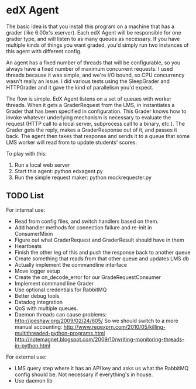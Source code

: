 edX Agent
=========
The basic idea is that you install this program on a machine that has a grader
(like 6.00x's xserver). Each edX Agent will be responsible for one grader type,
and will listen to as many queues as necessary. If you have multiple kinds of
things you want graded, you'd simply run two instances of this agent with
different config.

An agent has a fixed number of threads that will be configurable, so you always
have a fixed number of maximum concurrent requests. I used threads because it
was simple, and we're I/O bound, so CPU concurrency wasn't really an issue. I
did various tests using the SleepGrader and HTTPGrader and it gave the kind of
parallelism you'd expect.

The flow is simple. EdX Agent listens on a set of queues with worker threads.
When it gets a GraderRequest from the LMS, in instantiates a Grader that has
been specified in configuration. This Grader knows how to invoke whatever
underlying mechanism is necessary to evaluate the request (HTTP call to a local
server, subprocess call to a binary, etc.). The Grader gets the reply, makes a
GraderResponse out of it, and passes it back. The agent then takes that response
and sends it to a queue that some LMS worker will read from to update students'
scores.

To play with this:

1. Run a local web server
2. Start this agent: python edxagent.py
3. Run the simple request maker: python mockrequester.py

TODO List
---------
For internal use:

* Read from config files, and switch handlers based on them.
* Add handler methods for connection failure and re-init in ConsumerMixin
* Figure out what GraderRequest and GraderResult should have in them
* Heartbeats
* Finish the other leg of this and push the response back to another queue
* Create something that reads from that other queue and updates LMS db
* Actually implement the commandline interface
* Move logger setup
* Create the on_decode_error for our GradeRequestConsumer
* Implement command line Grader
* Use optional credentials for RabbitMQ
* Better debug tools
* Datadog integration
* QoS with multiple queues.
* Daemon threads can cause problems:
    http://joeshaw.org/2009/02/24/605/
  So we should switch to a more manual accounting:
    http://www.regexprn.com/2010/05/killing-multithreaded-python-programs.html
    http://notemagnet.blogspot.com/2009/10/writing-monitoring-threads-in-python.html

For external use:

* LMS query step where it has an API key and asks us what the RabbitMQ config
should be. Not necessary if everything's in house.
* Use daemon lib
